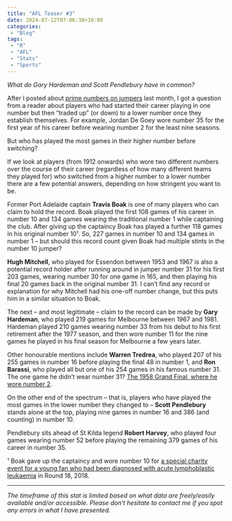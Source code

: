 ```yaml
---
title: "AFL Teaser #3"
date: 2024-07-12T07:06:38+10:00
categories:
 - "Blog"
tags:
 - "R"
 - "AFL" 
 - "Stats"
 - "Sports"
---
```


*What do Gary Hardeman and Scott Pendlebury have in common?*

<!--more-->

After I posted about [prime numbers on jumpers](https://www.lincolntracy.com/posts/playing-in-their-prime/) last month, I got a question from a reader about players who had started their career playing in one number but then “traded up” (or down) to a lower number once they establish themselves. For example, Jordan De Goey wore number 35 for the first year of his career before wearing number 2 for the least nine seasons. 

But who has played the most games in their higher number before switching?

If we look at players (from 1912 onwards) who wore two different numbers over the course of their career (regardless of how many different teams they played for) who switched from a higher number to a lower number there are a few potential answers, depending on how stringent you want to be.

Former Port Adelaide captain **Travis Boak** is one of many players who can claim to hold the record. Boak played the first 108 games of his career in number 10 and 134 games wearing the traditional number 1 while captaining the club. After giving up the captaincy Boak has played a further 118 games in his original number 10¹. So, 227 games in number 10 and 134 games in number 1 – but should this record count given Boak had multiple stints in the number 10 jumper?

**Hugh Mitchell**, who played for Essendon between 1953 and 1967 is also a potential record holder after running around in jumper number 31 for his first 203 games, wearing number 30 for one game in 165, and then playing his final 20 games back in the original number 31. I can’t find any record or explanation for why Mitchell had his one-off number change, but this puts him in a similar situation to Boak.

The next – and most legitimate – claim to the record can be made by **Gary Hardeman**, who played 219 games for Melbourne between 1967 and 1981. Hardeman played 210 games wearing number 33 from his debut to his first retirement after the 1977 season, and then wore number 11 for the nine games he played in his final season for Melbourne a few years later. 

Other honourable mentions include **Warren Tredrea**, who played 207 of his 255 games in number 16 before playing the final 48 in number 1, and **Ron Barassi**, who played all but one of his 254 games in his famous number 31. The one game he didn’t wear number 31? [The 1958 Grand Final, where he wore number 2](https://www.melbournefc.com.au/news/1435972/vale-barassi-ron-by-the-numbers#:~:text=The%201958%20Grand%20Final%20dawned,2%20for%20this%20game). 

On the other end of the spectrum – that is, players who have played the most games in the lower number they changed to – **Scott Pendlebury** stands alone at the top, playing nine games in number 16 and 386 (and counting) in number 10. 

Pendlebury sits ahead of St Kilda legend **Robert Harvey**, who played four games wearing number 52 before playing the remaining 379 games of his career in number 35. 

¹ Boak gave up the captaincy and wore number 10 for [a special charity event for a young fan who had been diagnosed with acute lymphoblastic leukaemia](https://www.portadelaidefc.com.au/news/50770/travis-boak-to-wear-number-10-for-a-great-cause) in Round 18, 2018. 

--- 

*The timeframe of this stat is limited based on what data are freely/easily available and/or accessible. Please don’t hesitate to contact me if you spot any errors in what I have presented.*